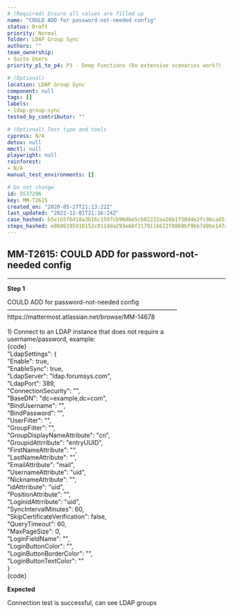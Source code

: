```yaml
---
# (Required) Ensure all values are filled up
name: "COULD ADD for password-not-needed config"
status: Draft
priority: Normal
folder: LDAP Group Sync
authors: ""
team_ownership:
- Suite Users
priority_p1_to_p4: P3 - Deep Functions (Do extensive scenarios work?)

# (Optional)
location: LDAP Group Sync
component: null
tags: []
labels:
- ldap-group-sync
tested_by_contributor: ""

# (Optional) Test type and tools
cypress: N/A
detox: null
mmctl: null
playwright: null
rainforest:
- N/A
manual_test_environments: []

# Do not change
id: 5537296
key: MM-T2615
created_on: "2020-05-27T21:13:22Z"
last_updated: "2022-12-01T21:16:24Z"
case_hashed: b5e1b5f6418a3b16c1597cb96dbe5cb82222aa26b1f50d4e2fc9bcad5362a8afedda7c6258c08552328df43b191104d6
steps_hashed: e8b86195910152c011dda293e68f217911b622f8869bf9bb7d8be147a245890a632d687f5ca09e5cf743a546f930b30b
---
```


<!-- (Auto-generated) Based on frontmatter's "key" and "name" -->

## MM-T2615: COULD ADD for password-not-needed config

---

**Step 1**

COULD ADD for password-not-needed config\
————————————————————————————\
https\://mattermost.atlassian.net/browse/MM-14678\
\
1\) Connect to an LDAP instance that does not require a username/password, example:\
{code}\
"LdapSettings": {\
"Enable": true,\
"EnableSync": true,\
"LdapServer": "ldap.forumsys.com",\
"LdapPort": 389,\
"ConnectionSecurity": "",\
"BaseDN": "dc=example,dc=com",\
"BindUsername": "",\
"BindPassword": "",\
"UserFilter": "",\
"GroupFilter": "",\
"GroupDisplayNameAttribute": "cn",\
"GroupidAttrribute": "entryUUID",\
"FirstNameAttribute": "",\
"LastNameAttribute": "",\
"EmailAttribute": "mail",\
"UsernameAttribute": "uid",\
"NicknameAttribute": "",\
"idAttrribute": "uid",\
"PositionAttribute": "",\
"LoginidAttrribute": "uid",\
"SyncIntervalMinutes": 60,\
"SkipCertificateVerification": false,\
"QueryTimeout": 60,\
"MaxPageSize": 0,\
"LoginFieldName": "",\
"LoginButtonColor": "",\
"LoginButtonBorderColor": "",\
"LoginButtonTextColor": ""\
}\
{code}

**Expected**

Connection test is successful, can see LDAP groups
